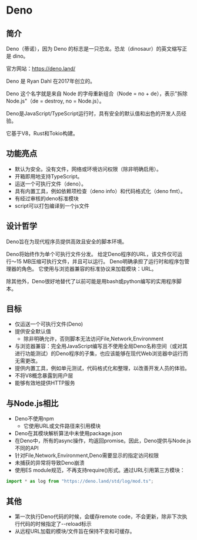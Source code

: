 # Deno

## 简介

Deno（蒂诺），因为 Deno 的标志是一只恐龙。恐龙（dinosaur）的英文缩写正是 dino。

官方网站：https://deno.land/

Deno 是 Ryan Dahl 在2017年创立的。

Deno 这个名字就是来自 Node 的字母重新组合（Node = no + de），表示"拆除 Node.js"（de = destroy, no = Node.js）。

Deno是JavaScript/TypeScript运行时，具有安全的默认值和出色的开发人员经验。

它基于V8，Rust和Tokio构建。

## 功能亮点

- 默认为安全。没有文件，网络或环境访问权限（除非明确启用）。
- 开箱即用地支持TypeScript。
- 运送一个可执行文件（deno）。
- 具有内置工具，例如依赖项检查（deno info）和代码格式化（deno fmt）。
- 有经过审核的deno标准模块
- script可以打包编译到一个js文件

## 设计哲学

Deno旨在为现代程序员提供高效且安全的脚本环境。

Deno将始终作为单个可执行文件分发。
给定Deno程序的URL，该文件仅可运行〜15 MB压缩可执行文件，并且可以运行。
Deno明确承担了运行时和程序包管理器的角色。
它使用与浏览器兼容的标准协议来加载模块：URL。

除其他外，Deno很好地替代了以前可能是用bash或python编写的实用程序脚本。

## 目标

- 仅运送一个可执行文件(Deno)
- 提供安全默认值
	- 除非明确允许，否则脚本无法访问File,Network,Environment
- 与浏览器兼容：完全用JavaScript编写且不使用全局Deno名称空间（或对其进行功能测试）的Deno程序的子集，也应该能够在现代Web浏览器中运行而无需更改。
- 提供内置工具，例如单元测试，代码格式化和整理，以改善开发人员的体验。
- 不将V8概念暴露到用户层
- 能够有效地提供HTTP服务

## 与Node.js相比

- Deno不使用npm
	- 它使用URL或文件路径来引用模块
- Deno在其模块解析算法中未使用package.json
- 在Deno中，所有的async操作，均返回promise。因此，Deno提供与Node.js不同的API
- 针对File,Network,Environment,Deno需要显示的指定访问权限
- 未捕获的异常将导致Deno崩溃
- 使用ES module规范，不再支持require()形式。通过URL引用第三方模块：
```js
import * as log from "https://deno.land/std/log/mod.ts";
```

## 其他

- 第一次执行Deno代码的时候，会缓存remote code，不会更新，除非下次执行代码的时候指定了--reload标示
- 从远程URL加载的模块/文件旨在保持不变和可缓存。